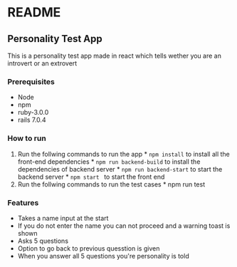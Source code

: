 # README

## Personality Test App

  This is a personality test app made in react which tells wether you are an introvert or an extrovert

### Prerequisites

  * Node
  * npm
  * ruby-3.0.0
  * rails 7.0.4

### How to run

  1. Run the follwing commands to run the app
    * `npm install` to install all the front-end dependencies
    * `npm run backend-build` to install the dependencies of backend server
    * `npm run backend-start` to start the backend server
    * `npm start ` to start the front end
  2. Run the follwing commands to run the test cases
    * npm run test

### Features

  * Takes a name input at the start
  * If you do not enter the name you can not proceed and a warning toast is shown
  * Asks 5 questions
  * Option to go back to previous quesstion is given
  * When you answer all 5 questions you're personality is told

